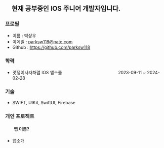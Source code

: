 
<br>   

##  현재 공부중인 IOS 주니어 개발자입니다.
### 프로필
- 이름 : 박상우
- 이메일 : parksw118@nate.com
- Github : https://github.com/parksw118

###  학력
- 멋쟁이사자처럼 IOS 앱스쿨             2023-09-11 ~ 2024-02-28

### 기술
- SWIFT, UIKit, SwiftUI, Firebase

### 개인 프로젝트
####   앱 이름?
- 앱소개
